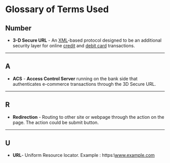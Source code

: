 # Glossary of Terms Used

## Number

- **3-D Secure URL** -  An [XML](https://en.wikipedia.org/wiki/XML)-based protocol designed to be an additional security layer for online [credit](https://en.wikipedia.org/wiki/Credit_card) and [debit card](https://en.wikipedia.org/wiki/Debit_card) transactions.

------

## A

- **ACS** - **Access Control Server** running on the bank side that authenticates e-commerce transactions through the 3D Secure URL.

------

## R

- **Redirection** - Routing to other site or webpage through the action on the page. The action could be submit button.

------





## U

- **URL**- Uniform Resource locator. Example : https:\\www.example.com